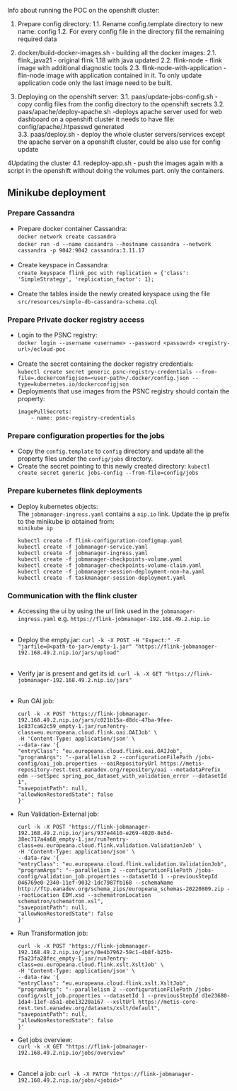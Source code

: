 Info about running the POC on the openshift cluster:

1. Prepare config directory:
1.1. Rename config.template directory to new name: config
1.2. For every config file in the directory fill the remaining required data

2. docker/build-docker-images.sh - building all the docker images:
2.1. flink_java21 - original flink 1.18 with java updated
2.2. flink-node - flink image with additional diagnostic tools
2.3. flink-node-with-application - flin-node image with application contained in it.
To only update application code only the last image need to be built.

3. Deploying on the openshift server:
3.1. paas/update-jobs-config.sh - copy config files from the config directory to the openshift secrets
3.2. paas/apache/deploy-apache.sh -deploys apache server used for web dashboard on a openshift cluster it needs to have file: config/apache/.htpasswd generated  
3.3. paas/deploy.sh - deploy the whole cluster servers/services except the apache server on a openshift cluster, could be also use for config update

4Updating the cluster
4.1. redeploy-app.sh - push the images again with a script in the openshift without doing the volumes part. only the containers.


## Minikube deployment 

### Prepare Cassandra
- Prepare docker container Cassandra:  
   `docker network create cassandra`  
   `docker run -d --name cassandra --hostname cassandra --network cassandra -p 9042:9042 cassandra:3.11.17`  
  </br>
- Create keyspace in Cassandra:  
    `create keyspace flink_poc with replication = {'class': 'SimpleStrategy', 'replication_factor': 1};`  
  </br>
- Create the tables inside the newly created keyspace using the file `src/resources/simple-db-cassandra-schema.cql`  

### Prepare Private docker registry access
- Login to the PSNC registry:  
    `docker login --username <username> --password <passowrd> <registry-url>/ecloud-poc`  
  </br>
- Create the secret containing the docker registry credentials:  
    `kubectl create secret generic psnc-registry-credentials --from-file=.dockerconfigjson=<user-path>/.docker/config.json --type=kubernetes.io/dockerconfigjson`
  </br>
- Deployments that use images from the PSNC registry should contain the property:  
    ```
    imagePullSecrets:  
        - name: psnc-registry-credentials
    ```  

### Prepare configuration properties for the jobs
- Copy the `config.template` to `config` directory and update all the property files under the `config/jobs` directory.  
- Create the secret pointing to this newly created directory:
    `kubectl create secret generic jobs-config --from-file=config/jobs` 

### Prepare kubernetes flink deployments
- Deploy kubernetes objects:  
    The `jobmanager-ingress.yaml` contains a `nip.io` link. Update the ip prefix to the minikube ip obtained from:  
    `minikube ip`  

    ```
    kubectl create -f flink-configuration-configmap.yaml
    kubectl create -f jobmanager-service.yaml  
    kubectl create -f jobmanager-ingress.yaml  
    kubectl create -f jobmanager-checkpoints-volume.yaml  
    kubectl create -f jobmanager-checkpoints-volume-claim.yaml  
    kubectl create -f jobmanager-session-deployment-non-ha.yaml  
    kubectl create -f taskmanager-session-deployment.yaml
    ```  

### Communication with the flink cluster
- Accessing the ui by using the url link used in the `jobmanager-ingress.yaml` e.g.
    `https://flink-jobmanager-192.168.49.2.nip.io`  
  </br>
- Deploy the empty.jar:
    `curl -k -X POST -H "Expect:" -F "jarfile=@<path-to-jar>/empty-1.jar" "https://flink-jobmanager-192.168.49.2.nip.io/jars/upload"`  
  </br>
- Verify jar is present and get its id:
    `curl -k -X GET "https://flink-jobmanager-192.168.49.2.nip.io/jars"`  
  </br>
- Run OAI job:
    ```
    curl -k -X POST 'https://flink-jobmanager-192.168.49.2.nip.io/jars/c021b15a-d8dc-47ba-9fee-1c837ca62c59_empty-1.jar/run?entry-class=eu.europeana.cloud.flink.oai.OAIJob' \
    -H 'Content-Type: application/json' \
    --data-raw '{
    "entryClass": "eu.europeana.cloud.flink.oai.OAIJob",
    "programArgs": "--parallelism 2 --configurationFilePath /jobs-config/oai_job.properties --oaiRepositoryUrl https://metis-repository-rest.test.eanadev.org/repository/oai --metadataPrefix edm --setSpec spring_poc_dataset_with_validation_error --datasetId 1",
    "savepointPath": null,
    "allowNonRestoredState": false
    }'
    ```

- Run Validation-External job:
    ```
    curl -k -X POST 'https://flink-jobmanager-192.168.49.2.nip.io/jars/937e4410-e269-4020-8e5d-38ec717a4a68_empty-1.jar/run?entry-class=eu.europeana.cloud.flink.validation.ValidationJob' \
    -H 'Content-Type: application/json' \
    --data-raw '{
    "entryClass": "eu.europeana.cloud.flink.validation.ValidationJob",
    "programArgs": "--parallelism 2 --configurationFilePath /jobs-config/validation_job.properties --datasetId 1 --previousStepId 046769e0-2340-11ef-9032-1dc7987fb168 --schemaName http://ftp.eanadev.org/schema_zips/europeana_schemas-20220809.zip --rootLocation EDM.xsd --schematronLocation schematron/schematron.xsl",
    "savepointPath": null,
    "allowNonRestoredState": false
    }'
    ```

- Run Transformation job:
    ```
    curl -k -X POST 'https://flink-jobmanager-192.168.49.2.nip.io/jars/0e4b7962-59c1-4b8f-b25b-f5a23fa28fec_empty-1.jar/run?entry-class=eu.europeana.cloud.flink.xslt.XsltJob' \
    -H 'Content-Type: application/json' \
    --data-raw '{
    "entryClass": "eu.europeana.cloud.flink.xslt.XsltJob",
    "programArgs": "--parallelism 2 --configurationFilePath /jobs-config/xslt_job.properties --datasetId 1 --previousStepId d1e23680-1da4-11ef-a5a1-ebe13220a167 --xsltUrl https://metis-core-rest.test.eanadev.org/datasets/xslt/default",
    "savepointPath": null,
    "allowNonRestoredState": false
    }'
    ```

- Get jobs overview:  
    `curl -k -X GET "https://flink-jobmanager-192.168.49.2.nip.io/jobs/overview"`  
  </br>
- Cancel a job:
    `curl -k -X PATCH "https://flink-jobmanager-192.168.49.2.nip.io/jobs/<jobid>"`